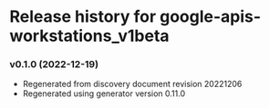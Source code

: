 # Release history for google-apis-workstations_v1beta

### v0.1.0 (2022-12-19)

* Regenerated from discovery document revision 20221206
* Regenerated using generator version 0.11.0

